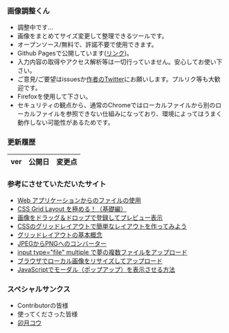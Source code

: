 ### 画像調整くん
- 調整中です…
- 画像をまとめてサイズ変更して整理できるツールです。
- オープンソース/無料で、許諾不要で使用できます。
- Github Pagesで公開しています([リンク](https://norihitoishida.github.io/adjust-images/))。
- 入力内容の取得やアクセス解析等は一切行っていません。安心してお使い下さい。
- ご意見/ご要望はissuesか[作者のTwitter](https://twitter.com/norihitoishida)にお願いします。プルリク等も大歓迎です。
- Firefoxを使用して下さい。
- セキュリティの観点から、通常のChromeではローカルファイルから別のローカルファイルを参照できない仕組みになっており、環境によってはうまく動作しない可能性があるためです。

### 更新履歴

|ver|公開日|変更点|
|---|---|---|

### 参考にさせていただいたサイト
- [Web アプリケーションからのファイルの使用](https://developer.mozilla.org/ja/docs/Web/API/File/Using_files_from_web_applications)
- [CSS Grid Layout を極める！（基礎編）](https://qiita.com/kura07/items/e633b35e33e43240d363)
- [画像をドラッグ＆ドロップで登録してプレビュー表示](https://qiita.com/tonkatu_tanaka/items/77fd4300f543a4f9682d)
- [CSSのグリッドレイアウトで簡単なレイアウトを作ってみよう](https://www.webopixel.net/html-css/1406.html)
- [グリッドレイアウトの基本概念](https://developer.mozilla.org/ja/docs/Web/CSS/CSS_Grid_Layout/Basic_Concepts_of_Grid_Layout)
- [JPEGからPNGへのコンバーター](https://convertio.co/ja/jpeg-png/)
- [input type="file" multiple で夢の複数ファイルをアップロード](https://kazumich.com/html5multiple.html)
- [ブラウザでローカル画像をリサイズしてアップロード](https://qiita.com/komakomako/items/8efd4184f6d7cf1363f2)
- [JavaScriptでモーダル（ポップアップ）を表示させる方法](https://tech-dig.jp/js-modal/)

### スペシャルサンクス
- Contributorの皆様
- 使ってくださった皆様
- [卯月コウ](https://www.youtube.com/channel/UC3lNFeJiTq6L3UWoz4g1e-A)
